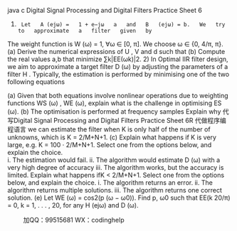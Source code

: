 java c
Digital   Signal   Processing   and   Digital   Filters
Practice   Sheet   6
1)      Let   A (ejω) =   1 + e−jω   a   and   B   (ejω) = b.   We   try   to   approximate   a   filter   given   by
The   weight   function   is   W   (ω)   =   1,   ∀ω   ∈   [0,   π].   We   choose   ω   ∈   {0, 4/π,   π}.
(a)    Derive   the   numerical   expressions   of   U   ,   V   and   d   such   that
(b)    Compute   the   real   values   a,b   that   minimize   ∑k|EE(ωk)|2.
2)      In   Optimal IIR filter   design, we   aim to   approximate   a   target   filter   D   (ω)   by   adjusting   the   parameters of a filter   H .   Typically,   the   estimation is   performed   by   minimising   one   of the   two   following   equations

(a)    Given   that   both   equations   involve   nonlinear   operations   due   to   weighting   functions   WS   (ω) , WE   (ω),   explain   what   is   the   challenge   in   optimising   ES   (ω).
(b)    The   optimisation   is   performed   at   frequency   samples      Explain   why 代 写Digital Signal Processing and Digital Filters Practice Sheet 6R
代做程序编程语言  we   can   estimate   the   filter   when   K   is   only   half   of   the   number   of   unknowns,   which   is   K   = 2/M+N+1.
(c)    Explain   what   happens   if K   is   very   large,   e.g.   K   =   100 ·   2/M+N+1.   Select   one   from   the   options   below,   and   explain   the   choice.   
i.    The   estimation   would   fail.
ii.    The   algorithm   would   estimate   D (ω)   with   a   very   high   degree   of accuracy
iii.    The   algorithm   works,   but   the   accuracy   is   limited.      Explain what happens ifK   < 2/M+N+1. Select one from the options below, and explain
the   choice.
i.      The   algorithm   returns   an   error.
ii.      The   algorithm   returns   multiple   solutions.
iii.    The   algorithm   returns   one   correct   solution.
(e)    Let   WE   (ω)   = cos2(p (ω   −   ω0)).   Find   p,   ω0    such   that   EE(k 20/π)   = 0, k   =   1, . . . , 20,   for any   H   (ejω) and   D (ω).









         
加QQ：99515681  WX：codinghelp
